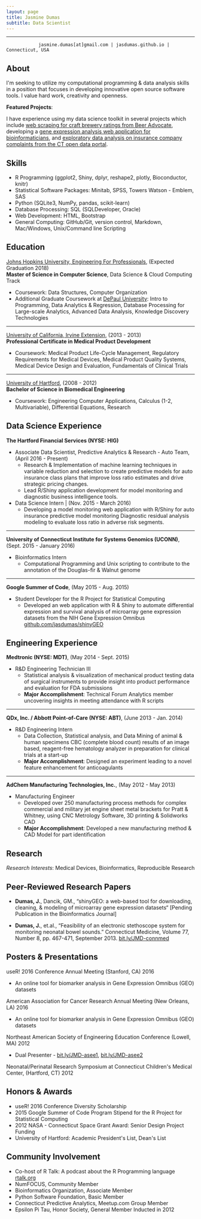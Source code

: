 ```yaml
---
layout: page
title: Jasmine Dumas
subtitle: Data Scientist
---
```


-------------
                jasmine.dumas[at]gmail.com | jasdumas.github.io | Connecticut, USA


About
---------
I'm seeking to utilize my computational programming & data analysis skills in a position that focuses in developing innovative open source software tools. I value hard work, creativity and openness. 

**Featured Projects**:

I have experience using my data science toolkit in several projects which include [web scraping for craft brewery ratings from Beer Advocate](http://trendct.org/2016/03/18/tutorial-web-scraping-and-mapping-breweries-with-import-io-and-r/),
developing a [gene expression analysis web application for bioinformaticians](http://gdancik.github.io/shinyGEO/), and [exploratory data analysis on insurance company complaints from the CT open data portal](http://rpubs.com/jasdumas/eda-ct-insurance).

Skills
---------
* R Programming (ggplot2, Shiny, dplyr, reshape2, plotly, Bioconductor, knitr)
* Statistical Software Packages: Minitab, SPSS, Towers Watson - Emblem, SAS
* Python (SQLite3, NumPy, pandas, scikit-learn)
* Database Processing: SQL (SQLDeveloper, Oracle)
* Web Development: HTML, Bootstrap
* General Computing: GitHub/Git, version control, Markdown, Mac/Windows, Unix/Command line Scripting

Education
---------
[Johns Hopkins University, Engineering For Professionals](https://ep.jhu.edu/programs-and-courses/programs/computer-science), (Expected Graduation 2018)     
**Master of Science in Computer Science**, Data Science & Cloud Computing Track	       
* Coursework: Data Structures, Computer Organization		  
* Additional Graduate Coursework at [DePaul University](https://www.cdm.depaul.edu/academics/Pages/MS-in-Predictive-Analytics.aspx): Intro to Programming, Data Analytics & Regression, Database Processing for Large-scale Analytics, Advanced Data Analysis, Knowledge Discovery Technologies

___________

[University of California, Irvine Extension](http://unex.uci.edu/areas/life_sciences/medical_products/), (2013 - 2013)     
**Professional Certificate in Medical Product Development**       
* Coursework: Medical Product Life-Cycle Management, Regulatory Requirements for Medical Devices, Medical Product Quality Systems, Medical Device Design and Evaluation, Fundamentals of Clinical Trials

___________

[University of Hartford](http://www.hartford.edu/ceta/undergraduate/engineering/BM/), (2008 - 2012)    
**Bachelor of Science in Biomedical Engineering**	   
* Coursework: Engineering Computer Applications, Calculus (1-2, Multivariable), Differential Equations, Research  


Data Science Experience
---------
**The Hartford Financial Services (NYSE: HIG)**   
* Associate Data Scientist, Predictive Analytics & Research - Auto Team, (April 2016 - Present)	    
  - Research & Implementation of machine learning techniques in variable reduction and selection to create predictive 
models for auto insurance class plans that improve loss ratio estimates and drive strategic pricing changes.
  - Lead R/Shiny application development for model monitoring and diagnostic business intelligence tools.    
* Data Science Intern |  (Nov. 2015  - March 2016)     
  - Developing a model monitoring web application with R/Shiny for auto insurance predictive model monitoring
Diagnostic residual analysis modeling to evaluate loss ratio in adverse risk segments.

___________

**University of Connecticut Institute for Systems Genomics (UCONN)**, (Sept. 2015 - January 2016)      
* Bioinformatics Intern     
  - Computational Programming and Unix scripting to contribute to the annotation of the Douglas-fir & Walnut genome

___________

**Google Summer of Code**, (May 2015 - Aug. 2015)        
* Student Developer for the R Project for Statistical Computing     
  - Developed an web application with R & Shiny to automate differential expression and survival analysis of microarray gene expression datasets from the NIH Gene Expression Omnibus [github.com/jasdumas/shinyGEO](github.com/jasdumas/shinyGEO)

Engineering Experience
---------
**Medtronic (NYSE: MDT)**, (May 2014 - Sept. 2015)     
* R&D Engineering Technician III      
  - Statistical analysis & visualization of mechanical product testing data of surgical instruments to provide insight into product performance and evaluation for FDA submissions   
  - **Major Accomplishment**: Technical Forum Analytics member uncovering insights in meeting attendance with R scripts

___________

**QDx, Inc. / Abbott Point-of-Care (NYSE: ABT)**, (June 2013 - Jan. 2014)      
* R&D Engineering Intern     
  - Data Collection, Statistical analysis, and Data Mining of animal & human specimens CBC (complete blood count) results of an image based, reagent-free hematology analyzer in preparation for clinical trials at a start-up	   
  - **Major Accomplishment**: Designed an experiment leading to a novel feature enhancement for anticoagulants 

___________

**AdChem Manufacturing Technologies, Inc.**, (May 2012 - May 2013)     
* Manufacturing Engineer     
  - Developed over 250 manufacturing process methods for complex commercial and military jet engine sheet metal brackets for Pratt & Whitney, using CNC Metrology Software, 3D printing & Solidworks CAD 
  - **Major Accomplishment**: Developed a new manufacturing method & CAD Model for part identification

Research
---------
*Research Interests*: Medical Devices, Bioinformatics, Reproducible Research

Peer-Reviewed Research Papers
---------

* **Dumas, J.**, Dancik, GM., “shinyGEO: a web-based tool for downloading, cleaning, & modeling of microarray gene 
expression datasets“ [Pending Publication in the Bioinformatics Journal]    

* **Dumas, J.**, et.al., “Feasibility of an electronic stethoscope system for monitoring neonatal bowel sounds.” Connecticut Medicine, Volume 77, Number 8, pp. 467-471, September 2013. [bit.ly/JMD-connmed](bit.ly/JMD-connmed)                       

Posters & Presentations
----------
useR! 2016 Conference Annual Meeting (Stanford, CA) 2016   
* An online tool for biomarker analysis in Gene Expression Omnibus (GEO) datasets

American Association for Cancer Research Annual Meeting (New Orleans, LA) 2016    
* An online tool for biomarker analysis in Gene Expression Omnibus (GEO) datasets

Northeast American Society of Engineering Education Conference (Lowell, MA) 2012     
  * Dual Presenter - [bit.ly/JMD-asee1](bit.ly/JMD-asee1), [bit.ly/JMD-asee2](bit.ly/JMD-asee2)

Neonatal/Perinatal Research Symposium at Connecticut Children's Medical Center, (Hartford, CT) 2012

Honors & Awards
---------
* useR! 2016 Conference Diversity Scholarship
* 2015 Google Summer of Code Program Stipend for the R Project for Statistical Computing
* 2012 NASA - Connecticut Space Grant Award: Senior Design Project Funding
* University of Hartford: Academic President's List, Dean's List    

Community Involvement
-----------
* Co-host of R Talk: A podcast about the R Programming language [rtalk.org](rtalk.org)
* NumFOCUS, Community Member
* Bioinformatics Organization, Associate Member
* Python Software Foundation, Basic Member
* Connecticut Predictive Analytics, Meetup.com Group Member
* Epsilon Pi Tau, Honor Society, General Member Inducted in 2012          


